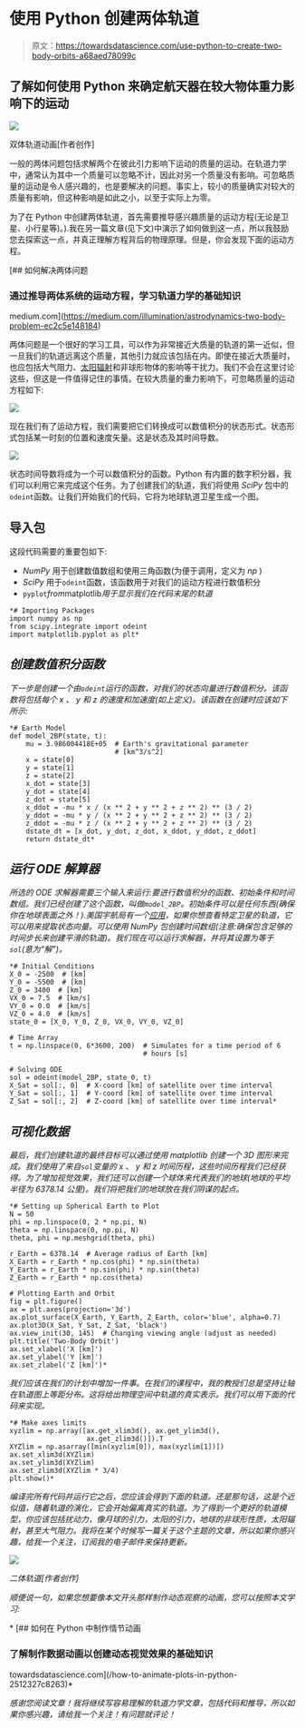 # 使用 Python 创建两体轨道

> 原文：<https://towardsdatascience.com/use-python-to-create-two-body-orbits-a68aed78099c>

## 了解如何使用 Python 来确定航天器在较大物体重力影响下的运动

![](img/283463b42add1e5e0f043d4da43c3113.png)

双体轨道动画[作者创作]

一般的两体问题包括求解两个在彼此引力影响下运动的质量的运动。在轨道力学中，通常认为其中一个质量可以忽略不计，因此对另一个质量没有影响。可忽略质量的运动是令人感兴趣的，也是要解决的问题。事实上，较小的质量确实对较大的质量有影响，但这种影响是如此之小，以至于实际上为零。

为了在 Python 中创建两体轨道，首先需要推导感兴趣质量的运动方程(无论是卫星、小行星等)。).我在另一篇文章(见下文)中演示了如何做到这一点，所以我鼓励您去探索这一点，并真正理解方程背后的物理原理。但是，你会发现下面的运动方程。

[](https://medium.com/illumination/astrodynamics-two-body-problem-ec2c5e148184) [## 如何解决两体问题

### 通过推导两体系统的运动方程，学习轨道力学的基础知识

medium.com](https://medium.com/illumination/astrodynamics-two-body-problem-ec2c5e148184) 

两体问题是一个很好的学习工具，可以作为非常接近大质量的轨道的第一近似，但一旦我们的轨道远离这个质量，其他引力就应该包括在内。即使在接近大质量时，也应包括大气阻力、[太阳辐射](https://medium.com/illumination/deriving-the-effect-of-solar-radiation-pressure-on-orbits-150792f64d0b)和非球形物体的影响等干扰力。我们不会在这里讨论这些，但这是一件值得记住的事情。在较大质量的重力影响下，可忽略质量的运动方程如下:

![](img/eba75957a8523ef4a3ae83dc7cfad636.png)

现在我们有了运动方程，我们需要把它们转换成可以数值积分的状态形式。状态形式包括某一时刻的位置和速度矢量。这是状态及其时间导数。

![](img/3872561e47685358e5bd638b8d310888.png)

状态时间导数将成为一个可以数值积分的函数。Python 有内置的数字积分器，我们可以利用它来完成这个任务。为了创建我们的轨道，我们将使用 *SciPy* 包中的`odeint`函数。让我们开始我们的代码，它将为地球轨道卫星生成一个图。

## **导入包**

这段代码需要的重要包如下:

*   *NumPy* 用于创建数值数组和使用三角函数(为便于调用，定义为 *np* )
*   *SciPy* 用于`odeint`函数，该函数用于对我们的运动方程进行数值积分
*   `pyplot`*from*matplotlib*用于显示我们在代码末尾的轨道*

```
*# Importing Packages
import numpy as np
from scipy.integrate import odeint
import matplotlib.pyplot as plt*
```

## ***创建数值积分函数***

*下一步是创建一个由`odeint`运行的函数，对我们的状态向量进行数值积分。该函数将包括每个 *x* 、 *y* 和 *z* 的速度和加速度(如上定义)。该函数在创建时应该如下所示:*

```
*# Earth Model
def model_2BP(state, t):
    mu = 3.986004418E+05  # Earth's gravitational parameter  
                          # [km^3/s^2]
    x = state[0]
    y = state[1]
    z = state[2]
    x_dot = state[3]
    y_dot = state[4]
    z_dot = state[5]
    x_ddot = -mu * x / (x ** 2 + y ** 2 + z ** 2) ** (3 / 2)
    y_ddot = -mu * y / (x ** 2 + y ** 2 + z ** 2) ** (3 / 2)
    z_ddot = -mu * z / (x ** 2 + y ** 2 + z ** 2) ** (3 / 2)
    dstate_dt = [x_dot, y_dot, z_dot, x_ddot, y_ddot, z_ddot]
    return dstate_dt*
```

## ***运行 ODE 解算器***

*所选的 ODE 求解器需要三个输入来运行:要进行数值积分的函数、初始条件和时间数组。我们已经创建了这个函数，叫做`model_2BP`。初始条件可以是任何东西(确保你在地球表面之外！).美国宇航局有一个[应用](https://ssd.jpl.nasa.gov/horizons/app.html#/)，如果你想查看特定卫星的轨道，它可以用来提取状态向量。可以使用 *NumPy* 包创建时间数组(注意:确保包含足够的时间步长来创建平滑的轨道)。我们现在可以运行求解器，并将其设置为等于`sol`(意为“解”)。*

```
*# Initial Conditions
X_0 = -2500  # [km]
Y_0 = -5500  # [km]
Z_0 = 3400  # [km]
VX_0 = 7.5  # [km/s]
VY_0 = 0.0  # [km/s]
VZ_0 = 4.0  # [km/s]
state_0 = [X_0, Y_0, Z_0, VX_0, VY_0, VZ_0]

# Time Array
t = np.linspace(0, 6*3600, 200)  # Simulates for a time period of 6
                                 # hours [s]

# Solving ODE
sol = odeint(model_2BP, state_0, t)
X_Sat = sol[:, 0]  # X-coord [km] of satellite over time interval 
Y_Sat = sol[:, 1]  # Y-coord [km] of satellite over time interval
Z_Sat = sol[:, 2]  # Z-coord [km] of satellite over time interval*
```

## ***可视化数据***

*最后，我们创建轨道的最终目标可以通过使用 *matplotlib* 创建一个 3D 图形来完成。我们使用了来自`sol`变量的 *x* 、 *y* 和 *z* 时间历程，这些时间历程我们已经获得。为了增加视觉效果，我们还可以创建一个球体来代表我们的地球(地球的平均半径为 6378.14 公里)。我们将把我们的地球放在我们阴谋的起点。*

```
*# Setting up Spherical Earth to Plot
N = 50
phi = np.linspace(0, 2 * np.pi, N)
theta = np.linspace(0, np.pi, N)
theta, phi = np.meshgrid(theta, phi)

r_Earth = 6378.14  # Average radius of Earth [km]
X_Earth = r_Earth * np.cos(phi) * np.sin(theta)
Y_Earth = r_Earth * np.sin(phi) * np.sin(theta)
Z_Earth = r_Earth * np.cos(theta)

# Plotting Earth and Orbit
fig = plt.figure()
ax = plt.axes(projection='3d')
ax.plot_surface(X_Earth, Y_Earth, Z_Earth, color='blue', alpha=0.7)
ax.plot3D(X_Sat, Y_Sat, Z_Sat, 'black')
ax.view_init(30, 145)  # Changing viewing angle (adjust as needed)
plt.title('Two-Body Orbit')
ax.set_xlabel('X [km]')
ax.set_ylabel('Y [km]')
ax.set_zlabel('Z [km]')*
```

*我们应该在我们的计划中增加一件事。在我们的课程中，我的教授们总是坚持让轴在轨道图上等距分布。这将给出物理空间中轨道的真实表示。我们可以用下面的代码来实现。*

```
*# Make axes limits
xyzlim = np.array([ax.get_xlim3d(), ax.get_ylim3d(),      
                   ax.get_zlim3d()]).T
XYZlim = np.asarray([min(xyzlim[0]), max(xyzlim[1])])
ax.set_xlim3d(XYZlim)
ax.set_ylim3d(XYZlim)
ax.set_zlim3d(XYZlim * 3/4)
plt.show()*
```

*编译完所有代码并运行它之后，您应该会得到下面的轨道。还是那句话，这是个近似值，随着轨道的演化，它会开始偏离真实的轨道。为了得到一个更好的轨道模型，你应该包括扰动力，像月球的引力，太阳的引力，地球的非球形性质，太阳辐射，甚至大气阻力。我将在某个时候写一篇关于这个主题的文章，所以如果你感兴趣，给我一个关注，订阅我的电子邮件来保持更新。*

*![](img/d39bb71175f7569a43c9a557ed05d5c0.png)*

*二体轨道[作者创作]*

*顺便说一句，如果您想要像本文开头那样制作动态观察的动画，您可以按照本文学习:*

*[](/how-to-animate-plots-in-python-2512327c8263) [## 如何在 Python 中制作情节动画

### 了解制作数据动画以创建动态视觉效果的基础知识

towardsdatascience.com](/how-to-animate-plots-in-python-2512327c8263)* 

*感谢您阅读文章！我将继续写容易理解的轨道力学文章，包括代码和推导，所以如果你感兴趣，请给我一个关注！有问题就评论！*